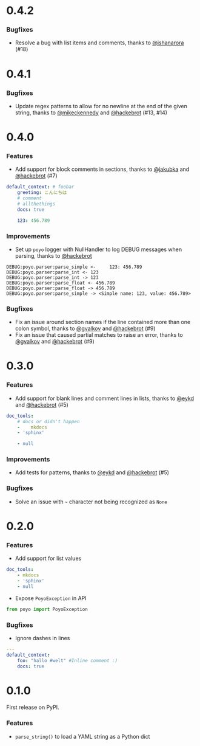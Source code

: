 # 0.4.2

### Bugfixes

* Resolve a bug with list items and comments, thanks to
  [@ishanarora][@ishanarora] (#18)

[@ishanarora]: https://github.com/ishanarora

# 0.4.1

### Bugfixes

* Update regex patterns to allow for no newline at the end of the given string,
  thanks to [@mikeckennedy][@mikeckennedy] and [@hackebrot][@hackebrot]
  (#13, #14)

[@mikeckennedy]: https://github.com/mikeckennedy

# 0.4.0

### Features

* Add support for block comments in sections, thanks to [@jakubka][@jakubka]
  and [@hackebrot][@hackebrot] (#7)

```yaml
default_context: # foobar
    greeting: こんにちは
    # comment
    # allthethings
    docs: true

    123: 456.789
```

### Improvements

* Set up ``poyo`` logger with NullHandler to log DEBUG messages when parsing,
  thanks to [@hackebrot][@hackebrot]

```text
DEBUG:poyo.parser:parse_simple <-     123: 456.789
DEBUG:poyo.parser:parse_int <- 123
DEBUG:poyo.parser:parse_int -> 123
DEBUG:poyo.parser:parse_float <- 456.789
DEBUG:poyo.parser:parse_float -> 456.789
DEBUG:poyo.parser:parse_simple -> <Simple name: 123, value: 456.789>
```

### Bugfixes

* Fix an issue around section names if the line contained more than one colon
  symbol, thanks to [@gvalkov][@gvalkov] and [@hackebrot][@hackebrot] (#9)
* Fix an issue that caused partial matches to raise an error, thanks to
  [@gvalkov][@gvalkov] and [@hackebrot][@hackebrot] (#9)

[@gvalkov]: https://github.com/gvalkov
[@hackebrot]: https://github.com/hackebrot
[@jakubka]: https://github.com/jakubka


# 0.3.0

### Features

* Add support for blank lines and comment lines in lists, thanks to
  [@eykd][@eykd] and [@hackebrot][@hackebrot] (#5)

```yaml
doc_tools:
    # docs or didn't happen
    -    mkdocs
    - 'sphinx'

    - null
```

### Improvements

* Add tests for patterns, thanks to [@eykd][@eykd] and [@hackebrot][@hackebrot]
  (#5)

### Bugfixes

* Solve an issue with ``~`` character not being recognized as ``None``

[@eykd]: https://github.com/eykd
[@hackebrot]: https://github.com/hackebrot


# 0.2.0

### Features

* Add support for list values

```yaml
doc_tools:
    - mkdocs
    - 'sphinx'
    - null
```
* Expose ``PoyoException`` in API

```python
from poyo import PoyoException
```

### Bugfixes

* Ignore dashes in lines

```yaml
---
default_context:
    foo: "hallo #welt" #Inline comment :)
    docs: true
```


# 0.1.0

First release on PyPI.

### Features

* ``parse_string()`` to load a YAML string as a Python dict
